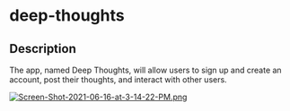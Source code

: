 # deep-thoughts

## Description
The app, named Deep Thoughts, will allow users to sign up and create an account, post their thoughts, and interact with other users. 


[![Screen-Shot-2021-06-16-at-3-14-22-PM.png](https://i.postimg.cc/HLbD1XDH/Screen-Shot-2021-06-16-at-3-14-22-PM.png)](https://postimg.cc/Jy7dbyzd)
